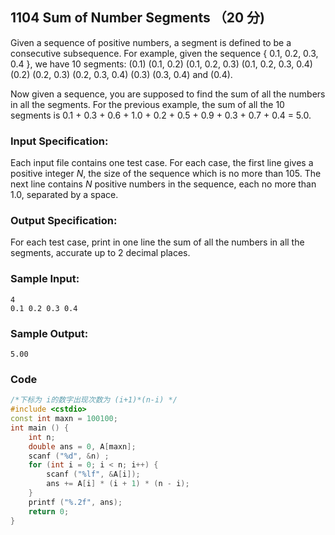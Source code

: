 ## 1104 Sum of Number Segments （20 分)

Given a sequence of positive numbers, a segment is defined to be a consecutive subsequence. For example, given the sequence { 0.1, 0.2, 0.3, 0.4 }, we have 10 segments: (0.1) (0.1, 0.2) (0.1, 0.2, 0.3) (0.1, 0.2, 0.3, 0.4) (0.2) (0.2, 0.3) (0.2, 0.3, 0.4) (0.3) (0.3, 0.4) and (0.4).

Now given a sequence, you are supposed to find the sum of all the numbers in all the segments. For the previous example, the sum of all the 10 segments is 0.1 + 0.3 + 0.6 + 1.0 + 0.2 + 0.5 + 0.9 + 0.3 + 0.7 + 0.4 = 5.0.

### Input Specification:

Each input file contains one test case. For each case, the first line gives a positive integer *N*, the size of the sequence which is no more than 105. The next line contains *N* positive numbers in the sequence, each no more than 1.0, separated by a space.

### Output Specification:

For each test case, print in one line the sum of all the numbers in all the segments, accurate up to 2 decimal places.

### Sample Input:

```in
4
0.1 0.2 0.3 0.4
```

### Sample Output:

```out
5.00
```

### Code

```c++
/*下标为 i的数字出现次数为 (i+1)*(n-i) */
#include <cstdio>
const int maxn = 100100;
int main () {
	int n;
	double ans = 0, A[maxn];
	scanf ("%d", &n) ;
	for (int i = 0; i < n; i++) {
		scanf ("%lf", &A[i]);
		ans += A[i] * (i + 1) * (n - i);
	}
	printf ("%.2f", ans);
	return 0; 
} 
```

